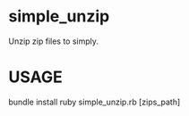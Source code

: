 # simple_unzip
Unzip zip files to simply.

# USAGE
bundle install
ruby simple_unzip.rb [zips_path]


